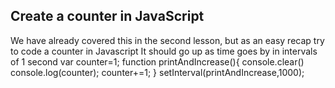 ## Create a counter in JavaScript

We have already covered this in the second lesson, but as an easy recap try to code a counter in Javascript
It should go up as time goes by in intervals of 1 second
var counter=1;
function printAndIncrease(){
    console.clear()
    console.log(counter);
    counter+=1;
}
setInterval(printAndIncrease,1000);